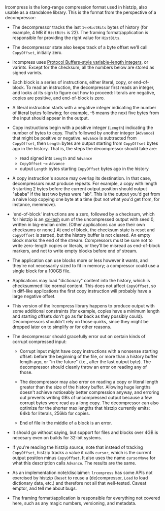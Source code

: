 lrcompress is the long-range compression format used in histzip, also usable as a standalone library. This is the format from the perspective of a decompressor:

* The decompressor tracks the last `1<<HistBits` bytes of history (for
  example, 4 MB if `HistBits` is 22).  The framing format/application is
  responsible for providing the right value for `HistBits`.

* The decompressor state also keeps track of a byte offset we'll call `CopyOffset`, 
  initially zero. 

* lrcompress uses [Protocol Buffers-style variable-length integers][varints], or 
  varints. Except for the checksum, all the numbers below are stored as signed 
  varints.

[varints]: https://developers.google.com/protocol-buffers/docs/encoding

* Each block is a series of instructions, either literal, copy, or
  end-of-block.  To read an instruction, the decompressor first reads an
  integer, and looks at its sign to figure out how to proceed: literals are
  negative, copies are positive, and end-of-block is zero.

* A literal instruction starts with a negative integer indicating the number
  of literal bytes following; for example, -5 means the next five bytes 
  from the input should appear in the output.

* Copy instructions begin with a positive integer (`Length`) indicating the
  number of bytes to copy.  That's followed by another integer (`Advance`)
  that might be positive or negative. `Advance` is subtracted from `CopyOffset`,
  then `Length` bytes are output starting from `CopyOffset` bytes ago 
  in the history. That is, the steps the decompressor should take are:
  
  * read signed ints `Length` and `Advance`
  * `CopyOffset` -= `Advance`
  * output `Length` bytes starting `CopyOffset` bytes ago in the history

* A copy instruction's source may overlap its destination. In that case,
  decompressors must produce repeats.  For example, a copy with length 5 
  starting 2 bytes before the current output position should output "ababa" if the
  last two bytes were "ab".  This is the output you'd get from a naive loop copying 
  one byte at a time (but not what you'd get from, for instance, memmove).

* 'end-of-block' instructions are a zero, followed by a checksum, which for histzip is an [xxHash] 
  sum of the uncompressed output with seed 0, written in big-endian order. (Other applications can use their own checksums or none.) At end of 
  block, the checksum state is reset and `CopyOffset` is zeroed, but the history buffer is not cleared. An empty block 
  marks the end of the stream. Compressors must be sure not to write zero-length copies 
  or literals, or they'll be misread as end-of-block markers, and not to write empty blocks before end of stream. 

[xxHash]: https://code.google.com/p/xxhash/

* The application can use blocks more or less however it wants, and they're not 
  necessarily sized to fit in memory; a compressor could use a single block for a 
  100GB file.

* Applications may load "dictionary" content into the history, which is checksummed
  like normal content. This does not affect `CopyOffset`, so in diff-like applications
  the first copy instruction will probably have a large negative offset.

* This version of the lrcompress library happens to produce output with some additional 
  constraints (for example, copies have a minimum length and starting offsets don't go 
  as far back as they possibly could). Decompressors shouldn't rely on those quirks, 
  since they might be dropped later on to simplify or for other reasons.

* The decompressor should gracefully error out on certain kinds of corrupt compressed
  input:

	* Corrupt input might have copy instructions with a nonsense starting 
	  offset: before the beginning of the file, or more than a history buffer 
	  length ago, or "in the future" (i.e., after the last output byte). The 
	  decompressor should cleanly throw an error on reading any of those.
	
	* The decompressor may also error on reading a copy or literal length greater
	  than the size of the history buffer. Allowing huge lengths doesn't achieve 
	  noticeably better compression anyway, and erroring out prevents writing 
	  GBs of uncompressed output because a few corrupt bytes were read as a long 
	  copy. The decompressor can also optimize for the shorter max lengths that 
	  histzip currently emits: 64kb for literals, 256kb for copies. 
	
	* End of file in the middle of a block is an error.
	
* It should go without saying, but support for files and blocks over 4GB is necesary 
  even on builds for 32-bit systems.

* If you're reading the histzip source, note that instead of tracking `CopyOffset`, 
  histzip tracks a value it calls `cursor`, which is the current output position minus 
  `CopyOffset`. It also uses the name  `cursorMove` for what this description calls 
  `Advance`. The results are the same. 

* As an implementation note/disclaimer: `lrcompress` has some APIs not exercised by 
  histzip (`Reset` to reuse a (de)compressor, `Load` to load dictionary data, etc.)
  and therefore not all that well-tested. Caveat emptor, and tell me about bugs.

* The framing format/application is responsible for everything not covered here, such 
  as any magic numbers, versioning, and metadata.

